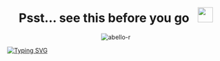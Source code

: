 <h1 align="center"><b>Psst... see this before you go</b>
&nbsp;
<img src="https://i.giphy.com/media/v1.Y2lkPTc5MGI3NjExMGVyNWF1ZGRjaWpldWxxcG9vZmlsNHg1aGthcmdqNXhieGZ0djJneCZlcD12MV9pbnRlcm5hbF9naWZfYnlfaWQmY3Q9ZQ/VDNDX5BhKKz0YsJkl0/giphy.gif" width="35"></h1>

<p align="center"> 
  <img src="https://komarev.com/ghpvc/?username=abello-r&label=Profile%20views&color=0e75b6&style=flat" alt="abello-r" /> 
</p>

<a href="https://git.io/typing-svg"><img src="https://readme-typing-svg.demolab.com?font=Avenir&weight=600&size=35&duration=2000&pause=1000&random=false&width=435&lines=I+create+digital+solutions;Automate+tasks+efficiently;Develop+AI-driven+bots;Created+AI-powered+applications" alt="Typing SVG" /></a>
